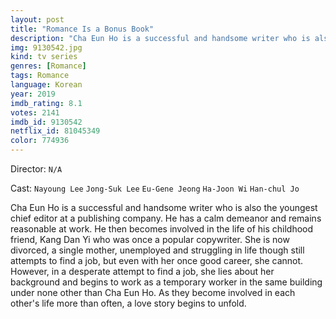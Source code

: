 ```yaml
---
layout: post
title: "Romance Is a Bonus Book"
description: "Cha Eun Ho is a successful and handsome writer who is also the youngest chief editor at a publishing company. He has a calm demeanor and remains reasonable at work. He then becomes involved in the life of his childhood friend, Kang Dan Yi who was once a popular copywriter. She is now divorced, a single mother, unemployed and struggling in life though still attempts to find a job, but even with her once good career, she cannot. However, in a desperate attempt to find a job, she lies about her background and begins to work as a temporary worker in the same build.."
img: 9130542.jpg
kind: tv series
genres: [Romance]
tags: Romance 
language: Korean
year: 2019
imdb_rating: 8.1
votes: 2141
imdb_id: 9130542
netflix_id: 81045349
color: 774936
---
```

Director: `N/A`  

Cast: `Nayoung Lee` `Jong-Suk Lee` `Eu-Gene Jeong` `Ha-Joon Wi` `Han-chul Jo` 

Cha Eun Ho is a successful and handsome writer who is also the youngest chief editor at a publishing company. He has a calm demeanor and remains reasonable at work. He then becomes involved in the life of his childhood friend, Kang Dan Yi who was once a popular copywriter. She is now divorced, a single mother, unemployed and struggling in life though still attempts to find a job, but even with her once good career, she cannot. However, in a desperate attempt to find a job, she lies about her background and begins to work as a temporary worker in the same building under none other than Cha Eun Ho. As they become involved in each other's life more than often, a love story begins to unfold.